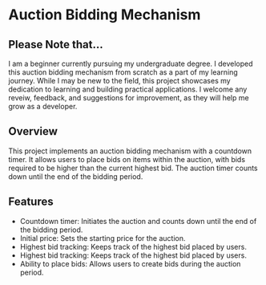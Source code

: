 
# Auction Bidding Mechanism




## Please Note that...

I am a beginner currently pursuing my undergraduate degree. I developed this auction bidding mechanism from scratch as a part of my learning journey. While I may be new to the field, this project showcases my dedication to learning and building practical applications. I welcome any reveiw, feedback, and suggestions for improvement, as they will help me grow as a developer.


## Overview
This project implements an auction bidding mechanism with a countdown timer. It allows users to place bids on items within the auction, with bids required to be higher than the current highest bid. The auction timer counts down until the end of the bidding period.


## Features

- Countdown timer: Initiates the auction and counts down until the end of the bidding period.
- Initial price: Sets the starting price for the auction.
- Highest bid tracking: Keeps track of the highest bid placed by users.
- Highest bid tracking: Keeps track of the highest bid placed by users.
- Ability to place bids: Allows users to create bids during the auction period.

